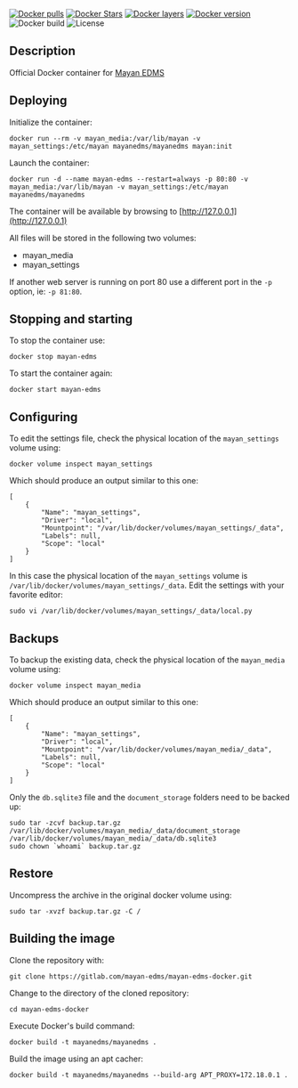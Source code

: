 [![Docker pulls](https://img.shields.io/docker/pulls/mayanedms/mayanedms.svg?maxAge=3600)](https://hub.docker.com/r/mayanedms/mayanedms/) [![Docker Stars](https://img.shields.io/docker/stars/mayanedms/mayanedms.svg?maxAge=3600)](https://hub.docker.com/r/jamiemagee/mayan-edms/) [![Docker layers](https://images.microbadger.com/badges/image/mayanedms/mayanedms.svg)](https://microbadger.com/images/mayanedms/mayanedms) [![Docker version](https://images.microbadger.com/badges/version/mayanedms/mayanedms.svg)](https://microbadger.com/images/mayanedms/mayanedms) ![Docker build](https://img.shields.io/docker/automated/mayanedms/mayanedms.svg) ![License](https://img.shields.io/badge/License-MIT-green.svg?maxAge=3600)

Description
-----------

Official Docker container for [Mayan EDMS](https://gitlab.com/mayan-edms/mayan-edms)


Deploying
---------

Initialize the container:

    docker run --rm -v mayan_media:/var/lib/mayan -v mayan_settings:/etc/mayan mayanedms/mayanedms mayan:init

Launch the container:

    docker run -d --name mayan-edms --restart=always -p 80:80 -v mayan_media:/var/lib/mayan -v mayan_settings:/etc/mayan mayanedms/mayanedms

The container will be available by browsing to [http://127.0.0.1](http://127.0.0.1)

All files will be stored in the following two volumes:

 - mayan_media
 - mayan_settings

If another web server is running on port 80 use a different port in the
``-p`` option, ie: ``-p 81:80``.

Stopping and starting
---------------------
To stop the container use:

    docker stop mayan-edms

To start the container again:

    docker start mayan-edms


Configuring
-----------

To edit the settings file, check the physical location of the ``mayan_settings`` volume using:

    docker volume inspect mayan_settings

Which should produce an output similar to this one:

    [
        {
            "Name": "mayan_settings",
            "Driver": "local",
            "Mountpoint": "/var/lib/docker/volumes/mayan_settings/_data",
            "Labels": null,
            "Scope": "local"
        }
    ]

In this case the physical location of the ``mayan_settings`` volume is
``/var/lib/docker/volumes/mayan_settings/_data``. Edit the settings with your
favorite editor:

    sudo vi /var/lib/docker/volumes/mayan_settings/_data/local.py


Backups
-------

To backup the existing data, check the physical location of the ``mayan_media`` volume using:

    docker volume inspect mayan_media

Which should produce an output similar to this one:

    [
        {
            "Name": "mayan_settings",
            "Driver": "local",
            "Mountpoint": "/var/lib/docker/volumes/mayan_media/_data",
            "Labels": null,
            "Scope": "local"
        }
    ]

Only the ``db.sqlite3`` file and the ``document_storage`` folders need to be backed up:

    sudo tar -zcvf backup.tar.gz /var/lib/docker/volumes/mayan_media/_data/document_storage /var/lib/docker/volumes/mayan_media/_data/db.sqlite3
    sudo chown `whoami` backup.tar.gz


Restore
-------
Uncompress the archive in the original docker volume using:

    sudo tar -xvzf backup.tar.gz -C /


Building the image
------------------

Clone the repository with:

    git clone https://gitlab.com/mayan-edms/mayan-edms-docker.git

Change to the directory of the cloned repository:

    cd mayan-edms-docker

Execute Docker's build command:

    docker build -t mayanedms/mayanedms .

Build the image using an apt cacher:

    docker build -t mayanedms/mayanedms --build-arg APT_PROXY=172.18.0.1 .

